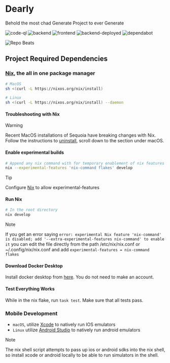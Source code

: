 # Dearly

Behold the most chad Generate Project to ever Generate

![code-ql](https://github.com/GenerateNU/dearly/actions/workflows/codeql.yml/badge.svg)
![backend](https://github.com/GenerateNU/dearly/actions/workflows/backend.yml/badge.svg)
![frontend](https://github.com/GenerateNU/dearly/actions/workflows/frontend.yml/badge.svg)
![backend-deployed](https://github.com/GenerateNU/dearly/actions/workflows/deployment.yml/badge.svg)
![dependabot](https://img.shields.io/badge/dependencies-monitored-brightgreen)

![Repo Beats](https://repobeats.axiom.co/api/embed/3e93568ac88a6144752bbc72a8964e63e2f470b7.svg "Repobeats analytics image")

## Project Required Dependencies

### [Nix](https://nixos.org), the all in one package manager

```bash
# MacOS
sh <(curl -L https://nixos.org/nix/install)

# Linux
sh <(curl -L https://nixos.org/nix/install) --daemon
```

#### Troubleshooting with Nix

> [!WARNING]
> Recent MacOS installations of Sequoia have breaking changes with Nix.
> Follow the instructions to [uninstall](https://nix.dev/manual/nix/2.18/installation/uninstall),
> scroll down to the section under macOS.

#### Enable experimental builds

```bash
# Append any nix command with for temporary enablement of nix features
nix --experimental-features 'nix-command flakes' develop
```

> [!TIP]
> Configure [Nix](https://wiki.nixos.org/wiki/Flakes) to allow experimental-features

#### Run Nix

```bash
# In the root directory
nix develop
```

> [!NOTE]
> If you get an error saying ```error: experimental Nix feature 'nix-command' is disabled; add '--extra-experimental-features nix-command' to enable it``` you can edit the file directly from the path /etc/nix/nix.conf or ~/.config/nix/nix.conf and add ```experimental-features = nix-command flakes```

#### Download Docker Desktop

Install docker desktop from [here](https://www.docker.com/products/docker-desktop/). You do not need to make an account.

#### Test Everything Works

While in the nix flake, run ```task test```. Make sure that all tests pass.

### Mobile Development

- `macOS`, utilize [Xcode](https://developer.apple.com/xcode/) to natively run IOS emulators
- `Linux` utilize [Android Studio](https://developer.android.com) to natively run android emulators

> [!NOTE]
> The nix shell script attempts to pass up ios or android sdks into the nix shell, so install xcode or android locally to be able to
> run simulators in the shell.
